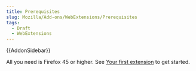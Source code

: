 ```yaml
---
title: Prerequisites
slug: Mozilla/Add-ons/WebExtensions/Prerequisites
tags:
  - Draft
  - WebExtensions
---
```

{{AddonSidebar}}

All you need is Firefox 45 or higher. See [Your first extension](/en-US/docs/Mozilla/Add-ons/WebExtensions/Your_first_WebExtension) to get started.
